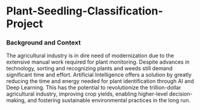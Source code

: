 # Plant-Seedling-Classification-Project

### Background and Context

The agricultural industry is in dire need of modernization due to the extensive manual work required for plant monitoring. Despite advances in technology, sorting and recognizing plants and weeds still demand significant time and effort. Artificial Intelligence offers a solution by greatly reducing the time and energy needed for plant identification through AI and Deep Learning. This has the potential to revolutionize the trillion-dollar agricultural industry, improving crop yields, enabling higher-level decision-making, and fostering sustainable environmental practices in the long run.
